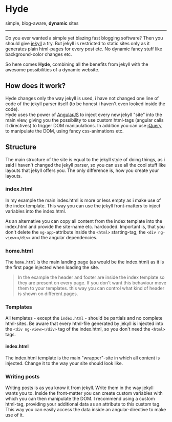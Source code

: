# Hyde

simple, blog-aware, **dynamic** sites

-------

Do you ever wanted a simple yet blazing fast blogging software? Then you should give [jekyll](http://jekyllrb.com/) a try. But jekyll is restricted to static sites only as it generates plain html-pages for every post etc. No dynamic fancy stuff like background-color changes etc.  

So here comes **Hyde**, combining all the benefits from jekyll with the awesome possibilities of a dynamic website.

## How does it work?

Hyde changes only the way jekyll is used, i have not changed one line of code of the jekyll parser itself (to be honest i haven't even looked inside the code).  
Hyde uses the power of [AngularJS](http://angularjs.org) to inject every new jekyll "site" into the main view, giving you the possibility to use custom html-tags (angular calls it directives) to trigger DOM manipulations. In addition you can use [jQuery](http://jquery.com) to manipulate the DOM, using fancy css-animations etc.

## Structure

The main structure of the site is equal to the jekyll style of doing things, as i said i haven't changed the jekyll parser, so you can use all the cool stuff like layouts that jekyll offers you. The only difference is, how you create your layouts.

### index.html

In my example the main index.html is more or less empty as i make use of the index template. This way you can use the jekyll front-matters to inject variables into the index.html.

As an alternative you can copy all content from the index template into the index.html and provide the site-name etc. hardcoded. Important is, that you don't delete the `ng-app`-attribute inside the `<html>` starting-tag, the `<div ng-view></div>` and the angular dependencies.

### home.html

The `home.html` is the main landing page (as would be the index.html) as it is the first page injected when loading the site.

>In the example the header and footer are inside the index template so they are present on every page. If you don't want this behaviour move them to your templates. this way you can control what kind of header is shown on different pages.

### Templates

All templates - except the `index.html` - should be partials and no complete html-sites. Be aware that every html-file generated by jekyll is injected into the `<div ng-view></div>` tag of the index.html, so you don't need the `<html>` tags.

#### index.html

The index.html template is the main "wrapper"-site in which all content is injected. Change it to the way your site should look like.

### Writing posts

Writing posts is as you know it from jekyll. Write them in the way jekyll wants you to. Inside the front-matter you can create custom variables with which you can then manipulate the DOM. I recommend using a custom html-tag, providing your additional data as an attribute to this custom tag. This way you can easily access the data inside an angular-directive to make use of it.
